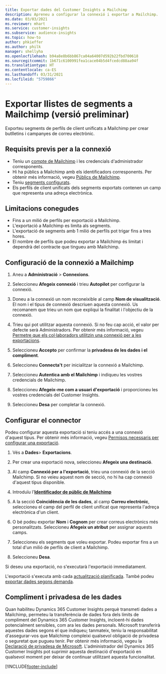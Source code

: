 ```yaml
---
title: Exportar dades del Customer Insights a Mailchimp
description: Apreneu a configurar la connexió i exportar a Mailchimp.
ms.date: 03/03/2021
ms.reviewer: mhart
ms.service: customer-insights
ms.subservice: audience-insights
ms.topic: how-to
author: phkieffer
ms.author: philk
manager: shellyha
ms.openlocfilehash: b94a8e8b6bb867ca04a64007d592b22fbd700618
ms.sourcegitcommit: 1b671c6100991fea1cace04b5d4fcedcd88aa94f
ms.translationtype: HT
ms.contentlocale: ca-ES
ms.lasthandoff: 03/31/2021
ms.locfileid: "5759866"
---
```

# <a name="export-segment-lists-to-mailchimp-preview"></a>Exportar llistes de segments a Mailchimp (versió preliminar)

Exporteu segments de perfils de client unificats a Mailchimp per crear butlletins i campanyes de correu electrònic.

## <a name="prerequisites-for-connection"></a>Requisits previs per a la connexió

-   Teniu un [compte de Mailchimp](https://mailchimp.com/) i les credencials d'administrador corresponents.
-   Hi ha públics a Mailchimp amb els identificadors corresponents. Per obtenir més informació, vegeu [Públics de Mailchimp](https://mailchimp.com/help/create-audience/).
-   Teniu [segments configurats](segments.md).
-   Els perfils de client unificats dels segments exportats contenen un camp que representa una adreça electrònica.

## <a name="known-limitations"></a>Limitacions conegudes

- Fins a un milió de perfils per exportació a Mailchimp.
- L'exportació a Mailchimp es limita als segments.
- L'exportació de segments amb 1 milió de perfils pot trigar fins a tres hores. 
- El nombre de perfils que podeu exportar a Mailchimp és limitat i dependrà del contracte que tingueu amb Mailchimp.

## <a name="set-up-connection-to-mailchimp"></a>Configuració de la connexió a Mailchimp

1. Aneu a **Administració** > **Connexions**.

1. Seleccioneu **Afegeix connexió** i trieu **Autopilot** per configurar la connexió.

1. Doneu a la connexió un nom reconeixible al camp **Nom de visualització**. El nom i el tipus de connexió descriuen aquesta connexió. Us recomanem que trieu un nom que expliqui la finalitat i l'objectiu de la connexió.

1. Trieu qui pot utilitzar aquesta connexió. Si no feu cap acció, el valor per defecte serà Administradors. Per obtenir més informació, vegeu [Permetre que els col·laboradors utilitzin una connexió per a les exportacions](connections.md#allow-contributors-to-use-a-connection-for-exports).

1. Seleccioneu **Accepto** per confirmar la **privadesa de les dades i el compliment**.

1. Seleccioneu **Connecta't** per inicialitzar la connexió a Mailchimp.

1. Seleccioneu **Autentica amb el Mailchimp** i indiqueu les vostres credencials de Mailchimp.

1. Seleccioneu **Afegeix-me com a usuari d'exportació** i proporcioneu les vostres credencials del Customer Insights.

1. Seleccioneu **Desa** per completar la connexió. 

## <a name="configure-the-connector"></a>Configurar el connector

Podeu configurar aquesta exportació si teniu accés a una connexió d'aquest tipus. Per obtenir més informació, vegeu [Permisos necessaris per configurar una exportació](export-destinations.md#set-up-a-new-export).

1. Vés a **Dades**> **Exportacions**.

1. Per crear una exportació nova, seleccioneu **Afegeix una destinació**.

1. Al camp **Connexió per a l'exportació**, trieu una connexió de la secció Mailchimp. Si no veieu aquest nom de secció, no hi ha cap connexió d'aquest tipus disponible.

1. Introduïu l'**[Identificador de públic de Mailchimp](https://mailchimp.com/help/find-audience-id/)**

3. A la secció **Coincidència de les dades**, al camp **Correu electrònic**, seleccioneu el camp del perfil de client unificat que representa l'adreça electrònica d'un client. 

1. O bé podeu exportar **Nom** i **Cognom** per crear correus electrònics més personalitzats. Seleccioneu **Afegeix un atribut** per assignar aquests camps.

1. Seleccioneu els segments que voleu exportar. Podeu exportar fins a un total d'un milió de perfils de client a Mailchimp.

1. Seleccioneu **Desa**.

Si deseu una exportació, no s'executarà l'exportació immediatament.

L'exportació s'executa amb cada [actualització planificada](system.md#schedule-tab). També podeu [exportar dades segons demanda](export-destinations.md#run-exports-on-demand). 

## <a name="data-privacy-and-compliance"></a>Compliment i privadesa de les dades

Quan habiliteu Dynamics 365 Customer Insights perquè transmeti dades a Mailchimp, permeteu la transferència de dades fora dels límits de compliment del Dynamics 365 Customer Insights, incloent-hi dades potencialment sensibles, com ara les dades personals. Microsoft transferirà aquestes dades segons el que indiqueu; tanmateix, teniu la responsabilitat d'assegurar-vos que Mailchimp compleixi qualsevol obligació de privadesa o seguretat que pugueu tenir. Per obtenir més informació, vegeu la [Declaració de privadesa de Microsoft](https://go.microsoft.com/fwlink/?linkid=396732).
L'administrador del Dynamics 365 Customer Insights pot suprimir aquesta destinació d'exportació en qualsevol moment per deixar de continuar utilitzant aquesta funcionalitat.

[!INCLUDE[footer-include](../includes/footer-banner.md)]

